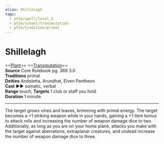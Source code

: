 ```yaml
---
alias: Shillelagh
tags:
  - pf2e/spell/level_1
  - pf2e/school/transmutation
  - pf2e/tradition/primal
---
```


# Shillelagh

==[Plant](Plant.md)== ==[Transmutation](Transmutation.md)==  
__Source__ Core Rulebook pg. 369 3.0  
**Traditions** primal  
**Deities** Andoletta, Arundhat, Elven Pantheon  
**Cast** ►► somatic, verbal  
**Range** touch; **Targets** 1 club or staff you hold  
**Duration** 1 minute

---

The target grows vines and leaves, brimming with primal energy. The target becomes a +1 striking weapon while in your hands, gaining a +1 item bonus to attack rolls and increasing the number of weapon damage dice to two. Additionally, as long as you are on your home plane, attacks you make with the target against aberrations, extraplanar creatures, and undead increase the number of weapon damage dice to three.
